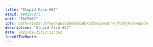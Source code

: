 ```yaml
---
title: "Stupid Face #67"
asaId: 884297873
unit: "FACE#67"
ipfs: bafkreie3zrutfkwdnguz6a5dmd6i6bk62twophnabh4j753hjkytwnqzde
description: "Stupid Face #67"
date: 2022-09-25T13:21:56Z
faceOfTheMonth:
---
```

